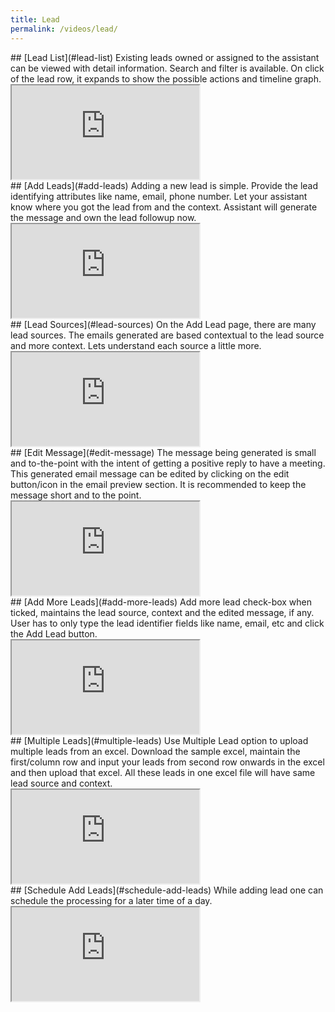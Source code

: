 ```yaml
---
title: Lead 
permalink: /videos/lead/
---
```


<a name="lead-list"/>
## [Lead List](#lead-list)
Existing leads owned or assigned to the assistant can be viewed with detail information. Search and filter is available. On click of the lead row, it expands to show the possible actions and timeline graph. 
<div class="embed-responsive embed-responsive-16by9">
  <iframe class="embed-responsive-item" src="https://www.youtube.com/embed/JC2yJnBXzLM" allowfullscreen></iframe>
</div>

<a name="add-leads"/>
## [Add Leads](#add-leads)
Adding a new lead is simple. Provide the lead identifying attributes like name, email, phone number. Let your assistant know where you got the lead from and the context. Assistant will generate the message and own the lead followup now.
<div class="embed-responsive embed-responsive-16by9">
  <iframe class="embed-responsive-item" src="https://www.youtube.com/embed/UKdxHyueNmY" allowfullscreen></iframe>
</div>

<a name="lead-sources"/>
## [Lead Sources](#lead-sources)
On the Add Lead page, there are many lead sources. The emails generated are based contextual to the lead source and more context. Lets understand each source a little more. 
<div class="embed-responsive embed-responsive-16by9">
  <iframe class="embed-responsive-item" src="https://www.youtube.com/embed/fjxr-YvxGYU" allowfullscreen></iframe>
</div>

<a name="edit-message"/>
## [Edit Message](#edit-message)
The message being generated is small and to-the-point with the intent of getting a positive reply to have a meeting. This generated email message can be edited by clicking on the edit button/icon in the email preview section. It is recommended to keep the message short and to the point.
<div class="embed-responsive embed-responsive-16by9">
  <iframe class="embed-responsive-item" src="https://www.youtube.com/embed/iaX9SXvu4_Y" allowfullscreen></iframe>
</div>

<a name="add-more-leads"/>
## [Add More Leads](#add-more-leads)
Add more lead check-box when ticked, maintains the lead source, context and the edited message, if any. User has to only type the lead identifier fields like name, email, etc and click the Add Lead button.
<div class="embed-responsive embed-responsive-16by9">
  <iframe class="embed-responsive-item" src="https://www.youtube.com/embed/-MnCwPEW0go" allowfullscreen></iframe>
</div>

<a name="multiple-leads"/>
## [Multiple Leads](#multiple-leads)
Use Multiple Lead option to upload multiple leads from an excel. Download the sample excel, maintain the first/column row and input your leads from second row onwards in the excel and then upload that excel. All these leads in one excel file will have same lead source and context. 
<div class="embed-responsive embed-responsive-16by9">
  <iframe class="embed-responsive-item" src="https://www.youtube.com/embed/jrO-Ite3CTA" allowfullscreen></iframe>
</div>

<a name="schedule-add-leads"/>
## [Schedule Add Leads](#schedule-add-leads)
While adding lead one can schedule the processing for a later time of a day. 
<div class="embed-responsive embed-responsive-16by9">
  <iframe class="embed-responsive-item" src="https://www.youtube.com/embed/rHRo0NRCuTA" allowfullscreen></iframe>
</div>
